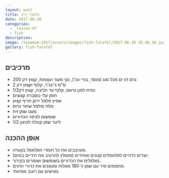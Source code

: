 ```yaml
---
layout: post
title: פלאפל דגים
date: 2017-06-28
categories:
  - _lesson-07
  - fish
description: 
image: /teaamim-2017/assets/images/fish-falafel/2017-06-28 19.48.18.jpg
gallery: fish-falafel
---
```


## מרכיבים
- 200 גרם דג ים מכל סוג (מוסר, בורי וכו'), נקי מעור ועצמות, קצוץ דק
- 2 ס"מ ג'ינג'ר, קלוף וקצוץ דק
- 1/2כפית למון גראס, קלוף עד הליבה, קצוץ דק
- חופן עלי כוסברה קצוצים
- שפיץ פלפל ירוק חריף קצוץ
- מלח ופלפל שחור גרוס
- מעט שמן זית
- שומשום לציפוי הכדורים
- 1/2 ליטר שמן קנולה לטיגון
 
## אופן ההכנה
-  מערבבים את כל חומרי הפלאפל בקערה.
- יוצרים כדורים לפלאפלים קטנים ואחידים (מומלץ להרטיב את הידיים במים).
- מגלגלים את הכדורים בשומשום ושומרים בקירור.
-  מחממים סיר עם שמן ל-180 מעלות ומטגנים את כדורי הדגים.
- מגישים עם רוטב אסיאתי.
